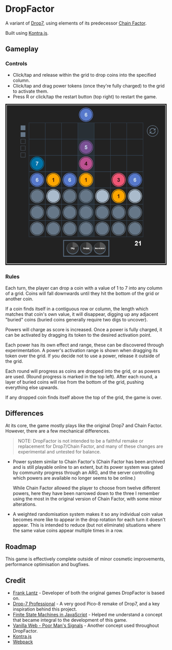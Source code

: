 # DropFactor

A variant of [Drop7](https://en.wikipedia.org/wiki/Drop7), using elements of its predecessor [Chain Factor](http://www.franklantz.net/chainfactor).

Built using [Kontra.js](https://straker.github.io/kontra/).

## Gameplay

### Controls

- Click/tap and release within the grid to drop coins into the specified column.
- Click/tap and drag power tokens (once they're fully charged) to the grid to activate them.
- Press R or click/tap the restart button (top right) to restart the game.

![A screenshot of the game, DropFactor](screenshot.png)

### Rules

Each turn, the player can drop a coin with a value of 1 to 7 into any column of a grid. Coins will fall downwards until they hit the bottom of the grid or another coin.

If a coin finds itself in a contiguous row or column, the length which matches that coin's own value, it will disappear, digging up any adjacent "buried" coins (buried coins generally require two digs to uncover).

Powers will charge as score is increased. Once a power is fully charged, it can be activated by dragging its token to the desired activation point.

Each power has its own effect and range, these can be discovered through experimentation. A power's activation range is shown when dragging its token over the grid. If you decide not to use a power, release it outside of the grid.

Each round will progress as coins are dropped into the grid, or as powers are used. (Round progress is marked in the top left). After each round, a layer of buried coins will rise from the bottom of the grid, pushing everything else upwards.

If any dropped coin finds itself above the top of the grid, the game is over.

## Differences

At its core, the game mostly plays like the original Drop7 and Chain Factor. However, there are a few mechanical differences.

> NOTE: DropFactor is not intended to be a faithful remake or replacement for Drop7/Chain Factor, and many of these changes are experimental and untested for balance.

- Power system similar to Chain Factor's (Chain Factor has been archived and is still playable online to an extent, but its power system was gated by community progress through an ARG, and the server controlling which powers are available no longer seems to be online.)

    While Chain Factor allowed the player to choose from twelve different powers, here they have been narrowed down to the three I remember using the most in the original version of Chain Factor, with some minor alterations.

- A weighted randomisation system makes it so any individual coin value becomes more like to appear in the drop rotation for each turn it doesn't appear. This is intended to reduce (but not eliminate) situations where the same value coins appear multiple times in a row.

## Roadmap

This game is effectively complete outside of minor cosmetic improvements, performance optimisation and bugfixes.

## Credit

- [Frank Lantz](http://www.franklantz.net/chainfactor) - Developer of both the original games DropFactor is based on.
- [Drop-7 Professional](https://www.lexaloffle.com/bbs/?pid=35706) - A very good Pico-8 remake of Drop7, and a key inspiration behind this project.
- [Finite State Machines in JavaScript](https://www.youtube.com/watch?v=0NkfCi-hKCc) - Helped me understand a concept that became integral to the development of this game.
- [Vanilla Web - Poor Man's Signals](https://plainvanillaweb.com/blog/articles/2024-08-30-poor-mans-signals/) - Another concept used throughout DropFactor.
- [Kontra.js](https://straker.github.io/kontra/)
- [Webpack](https://webpack.js.org/)